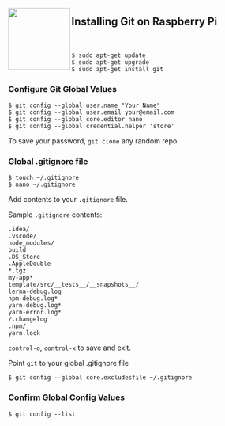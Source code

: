 <a href="https://git-scm.com"><img src="https://git-scm.com/images/logo@2x.png" align="left" width="125px"></a>

## Installing Git on Raspberry Pi

<br>

```
$ sudo apt-get update
$ sudo apt-get upgrade
$ sudo apt-get install git
```

### Configure Git Global Values

```
$ git config --global user.name "Your Name"
$ git config --global user.email your@email.com
$ git config --global core.editor nano
$ git config --global credential.helper 'store'
```

To save your password, `git clone` any random repo.

### Global .gitignore file

```
$ touch ~/.gitignore
$ nano ~/.gitignore
```

Add contents to your `.gitignore` file.

Sample `.gitignore` contents:

```
.idea/
.vscode/
node_modules/
build
.DS_Store
.AppleDouble
*.tgz
my-app*
template/src/__tests__/__snapshots__/
lerna-debug.log
npm-debug.log*
yarn-debug.log*
yarn-error.log*
/.changelog
.npm/
yarn.lock
```

`control-o`, `control-x` to save and exit.

Point `git` to your global .gitignore file

```
$ git config --global core.excludesfile ~/.gitignore
```

### Confirm Global Config Values

```
$ git config --list
```

